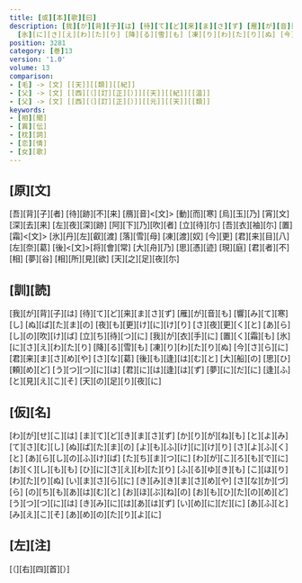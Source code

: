 ```yaml
---
title: [或][本][歌][曰]
description: [我][が][背][子][は] [待][て][ど][来][ま][さ][ず] [雁][が][音][も] [響][み][て][寒][し] [ぬ][ば][た][ま][の] [夜][も][更][け][に][け][り] [さ][夜][更][く][と] [あ][ら][し][の][吹][け][ば] [立][ち][待][つ][に] [我][が][衣][手][に] [置][く][霜][も]
  [氷][に][さ][え][わ][た][り] [降][る][雪][も] [凍][り][わ][た][り][ぬ] [今][さ][ら][に] [君][来][ま][さ][め][や] [さ][な][葛] [後][も][逢][は][む][と] [大][船][の] [思][ひ][頼][め][ど] [う][つ][つ][に][は] [君][に][は][逢][は][ず] [夢][に][だ][に] [逢][ふ][と][見][え][こ][そ] [天][の][足][り][夜][に]
position: 3281
category: [巻]13
version: '1.0'
volume: 13
comparison:
- [毛] -> [文] [[天]][[類]][[紀]]
- [父] -> [文] [[西][（][訂][正][）]][[天]][[紀]][[温]]
- [父] -> [文] [[西][（][訂][正][）]][[元]][[天]][[類]]
keywords:
- [相][聞]
- [異][伝]
- [枕][詞]
- [恋][情]
- [女][歌]
---
```


## [原][文]

[吾][背][子][者] [待][跡][不][来] [鴈][音]<[文]> [動][而][寒] [烏][玉][乃] [宵][文][深][去][来] [左][夜][深][跡] [阿][下][乃][吹][者] [立][待][尓] [吾][衣][袖][尓] [置][霜]<[文]> [氷][丹][左][叡][渡] [落][雪][母] [凍][渡][奴] [今][更] [君][来][目][八] [左][奈][葛] [後]<[文]>[将][會][常] [大][舟][乃] [思][憑][迹] [現][庭] [君][者][不][相] [夢][谷] [相][所][見][欲] [天][之][足][夜][尓]

## [訓][読]

[我][が][背][子][は] [待][て][ど][来][ま][さ][ず] [雁][が][音][も] [響][み][て][寒][し] [ぬ][ば][た][ま][の] [夜][も][更][け][に][け][り] [さ][夜][更][く][と] [あ][ら][し][の][吹][け][ば] [立][ち][待][つ][に] [我][が][衣][手][に] [置][く][霜][も] [氷][に][さ][え][わ][た][り] [降][る][雪][も] [凍][り][わ][た][り][ぬ] [今][さ][ら][に] [君][来][ま][さ][め][や] [さ][な][葛] [後][も][逢][は][む][と] [大][船][の] [思][ひ][頼][め][ど] [う][つ][つ][に][は] [君][に][は][逢][は][ず] [夢][に][だ][に] [逢][ふ][と][見][え][こ][そ] [天][の][足][り][夜][に]

## [仮][名]

[わ][が][せ][こ][は] [ま][て][ど][き][ま][さ][ず] [か][り][が][ね][も] [と][よ][み][て][さ][む][し] [ぬ][ば][た][ま][の] [よ][も][ふ][け][に][け][り] [さ][よ][ふ][く][と] [あ][ら][し][の][ふ][け][ば] [た][ち][ま][つ][に] [わ][が][こ][ろ][も][で][に] [お][く][し][も][も] [ひ][に][さ][え][わ][た][り] [ふ][る][ゆ][き][も] [こ][ほ][り][わ][た][り][ぬ] [い][ま][さ][ら][に] [き][み][き][ま][さ][め][や] [さ][な][か][づ][ら] [の][ち][も][あ][は][む][と] [お][ほ][ぶ][ね][の] [お][も][ひ][た][の][め][ど] [う][つ][つ][に][は] [き][み][に][は][あ][は][ず] [い][め][に][だ][に] [あ][ふ][と][み][え][こ][そ] [あ][め][の][た][り][よ][に]

## [左][注]

[（][右][四][首][）]
